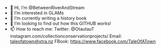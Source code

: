 - 👋 Hi, I’m @BetweenRiverAndStream
- 👀 I’m interested in GLAMs
- 🌱 I’m currently writing a history book
- 💞️ I’m looking to find out how this GITHUB works!
- 📫 How to reach me: Twitter: @OtautauT  instagram.com/collectionconservationprojects/  Email: taleofatown@xtra.nz FBook: https://www.facebook.com/TaleOfATown

<!---
BetweenRiverAndStream/BetweenRiverAndStream is a ✨ special ✨ repository because its `README.md` (this file) appears on your GitHub profile.
You can click the Preview link to take a look at your changes.
--->
